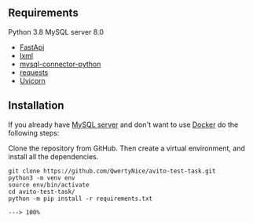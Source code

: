 ## Requirements

Python 3.8
MySQL server 8.0

* <a href="https://fastapi.tiangolo.com/">FastApi</a>
* <a href="https://lxml.de/">lxml</a>
* <a href="https://dev.mysql.com/doc/connector-python/en/">mysql-connector-python</a>
* <a href="https://requests.readthedocs.io/en/master/">requests</a>
* <a href="https://www.uvicorn.org/">Uvicorn</a>

## Installation

If you already have <a href="https://dev.mysql.com/doc/refman/8.0/en/">MySQL server</a> and don't want to use <a href="https://www.docker.com/">Docker</a> do the following steps:

Clone the repository from GitHub. Then create a virtual environment, and install all the dependencies.
```console
git clone https://github.com/QwertyNice/avito-test-task.git
python3 -m venv env
source env/bin/activate
cd avito-test-task/
python -m pip install -r requirements.txt

---> 100%
```